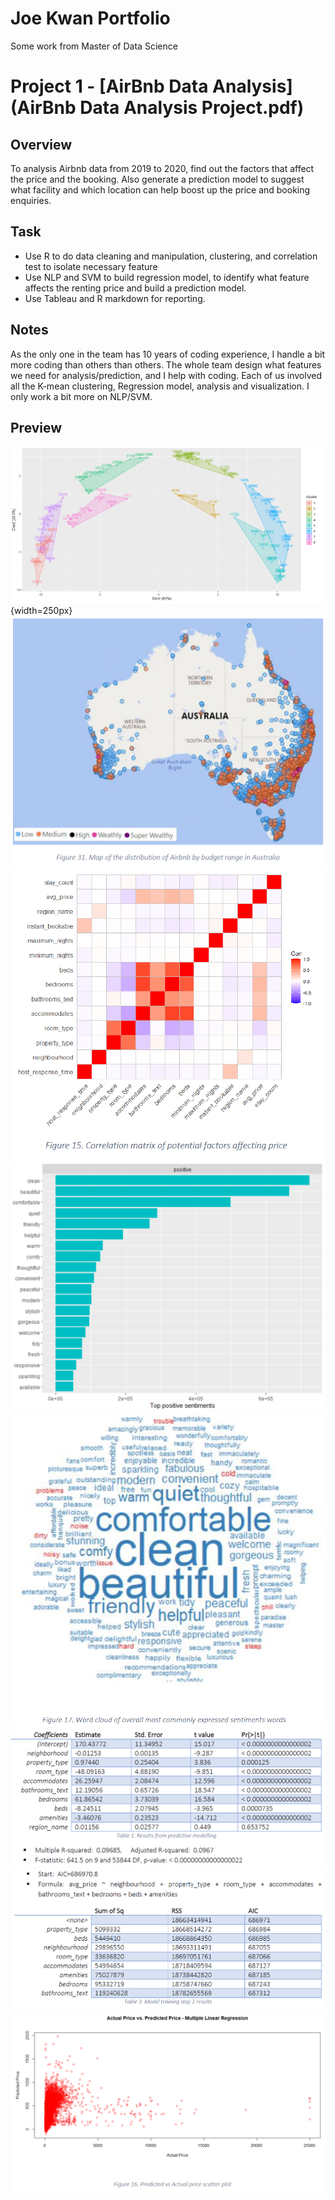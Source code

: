 # Joe Kwan Portfolio

Some work from Master of Data Science 



# Project 1 - [AirBnb Data Analysis](AirBnb Data Analysis Project.pdf)

## Overview
To analysis Airbnb data from 2019 to 2020, find out the factors that affect the price and the booking. Also generate a prediction model to suggest what facility and which location can help boost up the price and booking enquiries.

## Task
- Use R to do data cleaning and manipulation, clustering, and correlation test to isolate necessary feature
- Use NLP and SVM to build regression model, to identify what feature affects the renting price and build a prediction model.
- Use Tableau and R markdown for reporting.

## Notes
As the only one in the team has 10 years of coding experience, I handle a bit more coding than others than others.
The whole team design what features we need for analysis/prediction, and I help with coding. 
Each of us involved all the K-mean clustering, Regression model, analysis and visualization. 
I only work a bit more on NLP/SVM.

## Preview
![k-mean cluster](images/cluster.png){width=250px}
![heatmap](images/map.png)
![correlation matrix](images/corr.png)
![nlp sentiment](images/sentiments.png)
![word cloud](images/cloud.png)
![svm](images/svm1.png)
![svm](images/svm2.png)
![svm](images/svm3.png)
